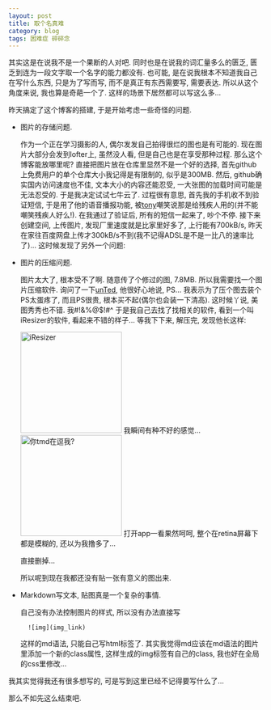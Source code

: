 ```yaml
---
layout: post
title: 取个名真难
category: blog
tags: 困难症 碎碎念
---
```


其实这是在说我不是一个果断的人对吧. 同时也是在说我的词汇量多么的匮乏, 匮乏到连为一段文字取一个名字的能力都没有. 也可能, 是在说我根本不知道我自己在写什么东西, 只是为了写而写, 而不是真正有东西需要写, 需要表达. 所以从这个角度来说, 我也算是奇葩一个了. 这样的场景下居然都可以写这么多...

昨天搞定了这个博客的搭建, 于是开始考虑一些奇怪的问题.

- 图片的存储问题.

    作为一个正在学习摄影的人, 偶尔发发自己拍得很烂的图也是有可能的. 现在图片大部分会发到lofter上, 虽然没人看, 但是自己也是在享受那种过程. 那么这个博客能放哪里呢? 
    直接把图片放在仓库里显然不是一个好的选择, 首先github上免费用户的单个仓库大小我记得是有限制的, 似乎是300MB. 然后, github确实国内访问速度也不佳, 文本大小的内容还能忍受, 一大张图的加载时间可能是无法忍受的.
    于是我决定试试七牛云了. 过程很有意思, 首先我的手机收不到验证短信, 于是用了他的语音播报功能, 被[tony](https://blog.tonyseek.com/about/)嘲笑说那是给残疾人用的(并不能嘲笑残疾人好么!). 在我通过了验证后, 所有的短信一起来了, 吵个不停. 接下来创建空间, 上传图片, 发现厂里速度就是比家里好多了, 上行能有700kB/s, 昨天在家往百度网盘上传才300kB/s不到(我不记得ADSL是不是一比八的速率比了)... 这时候发现了另外一个问题:

- 图片的压缩问题.

    图片太大了, 根本受不了啊. 随意传了个修过的图, 7.8MB. 所以我需要找一个图片压缩软件. 询问了一下[unTed](http://unted.lofter.com/), 他很好心地说, PS... 我表示为了压个图去装个PS太蛋疼了, 而且PS很贵, 根本买不起(偶尔也会装一下清高). 这时候丫说, 美图秀秀也不错. 我#!&%@$!#^ 
    于是我自己去找了找相关的软件, 看到一个叫iResizer的软件, 看起来不错的样子... 等我下下来, 解压完, 发现他长这样:
    
    <img src="http://muroq.qiniudn.com/piciresizer.jpg" alt="iResizer" style="width: 200px;" class="center"/>
    我瞬间有种不好的感觉...
    <img src="http://muroq.qiniudn.com/emotion-ntmdzdw.png" alt="你tmd在逗我?" style="width: 200px;" class="center"/>
    打开app一看果然呵呵, 整个在retina屏幕下都是模糊的, 还以为我撸多了...

    直接删掉...

    所以呢到现在我都还没有贴一张有意义的图出来.

- Markdown写文本, 贴图真是一个复杂的事情.
    
    自己没有办法控制图片的样式, 所以没有办法直接写

        ![img](img_link)

    这样的md语法, 只能自己写html标签了.
    其实我觉得md应该在md语法的图片里添加一个新的class属性, 这样生成的img标签有自己的class, 我也好在全局的css里修改...

我其实觉得我还有很多想写的, 可是写到这里已经不记得要写什么了...

那么不如先这么结束吧.
